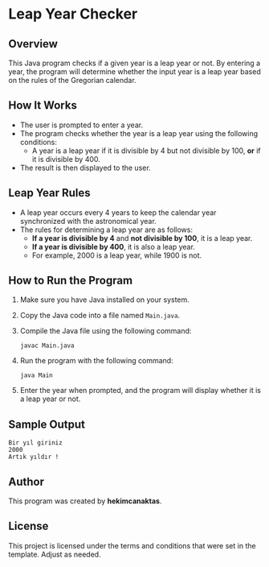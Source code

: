 # Leap Year Checker

## Overview

This Java program checks if a given year is a leap year or not. By entering a year, the program will determine whether the input year is a leap year based on the rules of the Gregorian calendar.

## How It Works

- The user is prompted to enter a year.
- The program checks whether the year is a leap year using the following conditions:
  - A year is a leap year if it is divisible by 4 but not divisible by 100, **or** if it is divisible by 400.
- The result is then displayed to the user.

## Leap Year Rules

- A leap year occurs every 4 years to keep the calendar year synchronized with the astronomical year.
- The rules for determining a leap year are as follows:
  - **If a year is divisible by 4** and **not divisible by 100**, it is a leap year.
  - **If a year is divisible by 400**, it is also a leap year.
  - For example, 2000 is a leap year, while 1900 is not.

## How to Run the Program

1. Make sure you have Java installed on your system.
2. Copy the Java code into a file named `Main.java`.
3. Compile the Java file using the following command:

   ```
   javac Main.java
   ```

4. Run the program with the following command:

   ```
   java Main
   ```

5. Enter the year when prompted, and the program will display whether it is a leap year or not.

## Sample Output

```
Bir yıl giriniz
2000
Artık yıldır !
```

## Author

This program was created by **hekimcanaktas**.

## License

This project is licensed under the terms and conditions that were set in the template. Adjust as needed.

